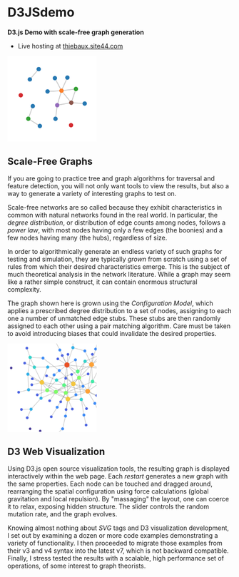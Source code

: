 # D3JSdemo

 **D3.js Demo with scale-free graph generation**

* Live hosting at [thiebaux.site44.com](https://thiebaux.site44.com/D3JSdemo/index.html)

<img src="./images/screencap.png" width="200">

## Scale-Free Graphs

If you are going to practice tree and graph algorithms for traversal and feature detection, you will not only want tools to view the results, but also a way to generate a variety of interesting graphs to test on.

Scale-free networks are so called because they exhibit characteristics in common with natural networks found in the real world. In particular, the *degree distribution*, or distribution of edge counts among nodes, follows a *power law*, with most nodes having only a few edges (the boonies) and a few nodes having many (the hubs), regardless of size.

In order to algorithmically generate an endless variety of such graphs for testing and simulation, they are typically *grown* from scratch using a set of rules from which their desired characteristics emerge. This is the subject of much theoretical analysis in the network literature. While a graph may seem like a rather simple construct, it can contain enormous structural complexity.

The graph shown here is grown using the *Configuration Model*, which applies a prescribed degree distribution to a set of nodes, assigning to each one a number of unmatched edge stubs. These stubs are then randomly assigned to each other using a pair matching algorithm. Care must be taken to avoid introducing biases that could invalidate the desired properties.

<img src="./images/screencap2.png" width="200">

## D3 Web Visualization

Using D3.js open source visualization tools, the resulting graph is displayed interactively within the web page. Each *restart* generates a new graph with the same properties. Each node can be touched and dragged around, rearranging the spatial configuration using force calculations (global gravitation and local repulsion). By "massaging" the layout, one can coerce it to relax, exposing hidden structure. The slider controls the random mutation rate, and the graph evolves.

Knowing almost nothing about *SVG* tags and D3 visualization development, I set out by examining a dozen or more code examples demonstrating a variety of functionality. I then proceeded to migrate those examples from their v3 and v4 syntax into the latest v7, which is not backward compatible. Finally, I stress tested the results with a scalable, high performance set of operations, of some interest to graph theorists.
